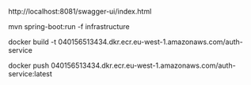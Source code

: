 http://localhost:8081/swagger-ui/index.html

mvn spring-boot:run -f infrastructure

docker build -t 040156513434.dkr.ecr.eu-west-1.amazonaws.com/auth-service

docker push 040156513434.dkr.ecr.eu-west-1.amazonaws.com/auth-service:latest